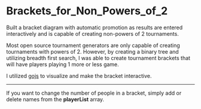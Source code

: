 # Brackets_for_Non_Powers_of_2
Built a bracket diagram with automatic promotion as results are entered interactively and is capable of creating non-powers of 2 tournaments.

Most open source tournament generators are only capable of creating tournaments with powers of 2. However, by creating a binary tree and utilizing breadth first search, I was able to create tournament brackets that will have players playing 1 more or less game.

I utilized [gojs](https://gojs.net/latest/index.html) to visualize and make the bracket interactive.

---
If you want to change the number of people in a bracket, simply add or delete names from the **playerList** array. 